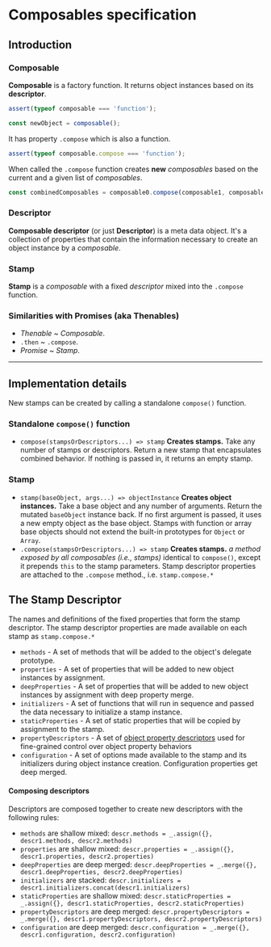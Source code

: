 # Composables specification

## Introduction

### Composable

**Composable** is a factory function. It returns object instances based on its **descriptor**.

```js
assert(typeof composable === 'function');

const newObject = composable();
```

It has property `.compose` which is also a function.
```js
assert(typeof composable.compose === 'function');
```

When called the `.compose` function creates **new** *composables* based on the current and a given list of *composables*.
```js
const combinedComposables = composable0.compose(composable1, composable2, composable3);
```

### Descriptor

**Composable descriptor** (or just **Descriptor**) is a meta data object. It's a collection of properties that contain the information necessary to create an object instance by a *composable*.

### Stamp

**Stamp** is a *composable* with a fixed *descriptor* mixed into the `.compose` function.

### Similarities with Promises (aka Thenables)

* *Thenable* ~ *Composable*.
* `.then` ~ `.compose`.
* *Promise* ~ *Stamp*.

-----

## Implementation details

New stamps can be created by calling a standalone `compose()` function.

### Standalone `compose()` function

* `compose(stampsOrDescriptors...) => stamp` **Creates stamps.** Take any number of stamps or descriptors. Return a new stamp that encapsulates combined behavior. If nothing is passed in, it returns an empty stamp.

### Stamp

* `stamp(baseObject, args...) => objectInstance` **Creates object instances.** Take a base object and any number of arguments. Return the mutated `baseObject` instance back. If no first argument is passed, it uses a new empty object as the base object. Stamps with function or array base objects should not extend the built-in prototypes for `Object` or `Array`.
 * `.compose(stampsOrDescriptors...) => stamp` **Creates stamps.** *a method exposed by all composables (i.e., stamps)* identical to `compose()`, except it prepends `this` to the stamp parameters. Stamp descriptor properties are attached to the `.compose` method., i.e. `stamp.compose.*`


## The Stamp Descriptor

The names and definitions of the fixed properties that form the stamp descriptor. The stamp descriptor properties are made available on each stamp as `stamp.compose.*`

* `methods` - A set of methods that will be added to the object's delegate prototype.
* `properties` - A set of properties that will be added to new object instances by assignment.
* `deepProperties` - A set of properties that will be added to new object instances by assignment with deep property merge.
* `initializers` - A set of functions that will run in sequence and passed the data necessary to initialize a stamp instance.
* `staticProperties` - A set of static properties that will be copied by assignment to the stamp.
* `propertyDescriptors` - A set of [object property descriptors](https://developer.mozilla.org/en-US/docs/Web/JavaScript/Reference/Global_Objects/Object/defineProperties) used for fine-grained control over object property behaviors
* `configuration` - A set of options made available to the stamp and its initializers during object instance creation. Configuration properties get deep merged.

#### Composing descriptors

Descriptors are composed together to create new descriptors with the following rules:

* `methods` are shallow mixed: `descr.methods = _.assign({}, descr1.methods, descr2.methods)`
* `properties` are shallow mixed: `descr.properties = _.assign({}, descr1.properties, descr2.properties)`
* `deepProperties` are deep merged: `descr.deepProperties = _.merge({}, descr1.deepProperties, descr2.deepProperties)`
* `initializers` are stacked: `descr.initializers = descr1.initializers.concat(descr1.initializers)`
* `staticProperties` are shallow mixed: `descr.staticProperties = _.assign({}, descr1.staticProperties, descr2.staticProperties)`
* `propertyDescriptors` are deep merged: `descr.propertyDescriptors = _.merge({}, descr1.propertyDescriptors, descr2.propertyDescriptors)`
* `configuration` are deep merged: `descr.configuration = _.merge({}, descr1.configuration, descr2.configuration)`
